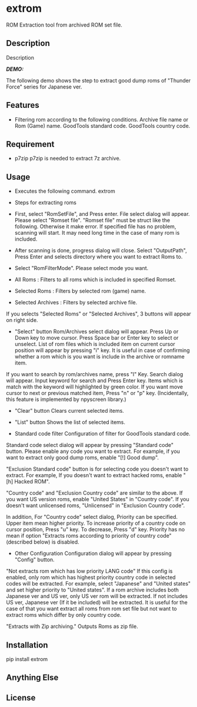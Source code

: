 # extrom

ROM Extraction tool from archived ROM set file.

## Description

Description

***DEMO:***

The following demo shows the step to extract good dump roms of "Thunder Force" series for Japanese ver.

## Features

* Filtering rom according to the following conditions.
 Archive file name or Rom (Game) name.
 GoodTools standard code.
 GoodTools country code.

## Requirement

* p7zip
 p7zip is needed to extract 7z archive.

## Usage

* Executes the following command.
 extrom

* Steps for extracting roms
- First, select "RomSetFile", and Press enter. File select dialog will appear. Please select "Romset file". "Romset file" must be struct like the following. Otherwise it make error.
  If specified file has no problem, scanning will start. It may need long time in the case of many rom is included.

- After scanning is done, progress dialog will close. Select "OutputPath", Press Enter and selects directory where you want to extract Roms to.

- Select "RomFilterMode". Please select mode you want.
 - All Roms : Filters to all roms which is included in specified Romset.
 - Selected Roms : Filters by selected rom (game) name.
 - Selected Archives : Filters by selected archive file.

 If you selects "Selected Roms" or "Selected Archives", 3 buttons will appear on right side.
- "Select" button
 Rom/Archives select dialog will appear.
 Press Up or Down key to move cursor.
 Press Space bar or Enter key to select or unselect.
 List of rom files which is included item on current cursor position will appear by pressing "i" key.
 It is useful in case of confirming whether a rom which is you want is include in the archive or romname item.

 If you want to search by rom/archives name, press "l" Key.
 Search dialog will appear. Input keyword for search and Press Enter key.
 Items which is match with the keyword will highlighted by green color.
 If you want move cursor to next or previous matched item, Press "n" or "p" key.
 (Incidentally, this feature is implemented by npyscreen library.)

- "Clear" button
 Clears current selected items.

- "List" button
  Shows the list of selected items.

- Standard code filter
Configuration of filter for GoodTools standard code.

Standard code select dialog will appear by pressing "Standard code" button.
Please enable any code you want to extract.
For example, if you want to extract only good dump roms, enable "[!] Good dump".

 "Exclusion Standard code" button is for selecting code you doesn't want to extract.
For example, If you doesn't want to extract hacked roms, enable "[h] Hacked ROM".

"Country code" and "Exclusion Country code" are similar to the above.
If you want US version roms, enable "United States" in "Country code".
If you doesn't want unlicensed roms, "Unlicensed" in "Exclusion Country code".

In addition, For "Country code" select dialog, Priority can be specified.
Upper item mean higher priority.
To increase priority of a country code on cursor position, Press "u" key.
To decrease, Press "d" key.
Priority has no mean if option "Extracts roms according to priority of country code" (described below) is disabled.

- Other Configuration
 Configuration dialog will appear by pressing "Config" button.

 "Not extracts rom which has low priority LANG code"
 If this config is enabled, only rom which has highest priority country code in selected codes will be extracted.
 For example, select "Japanese" and "United states" and set higher priority to "United states".
 If a rom archive includes both Japanese ver and US ver, only US ver rom will be extracted. If not includes US ver, Japanese ver (If it be included) will be extracted.
 It is useful for the case of that you want extract all roms from rom set file but not want to extract roms which differ by only country code.

 "Extracts with Zip archiving."
 Outputs Roms as zip file.




## Installation

pip install extrom


## Anything Else

## License
